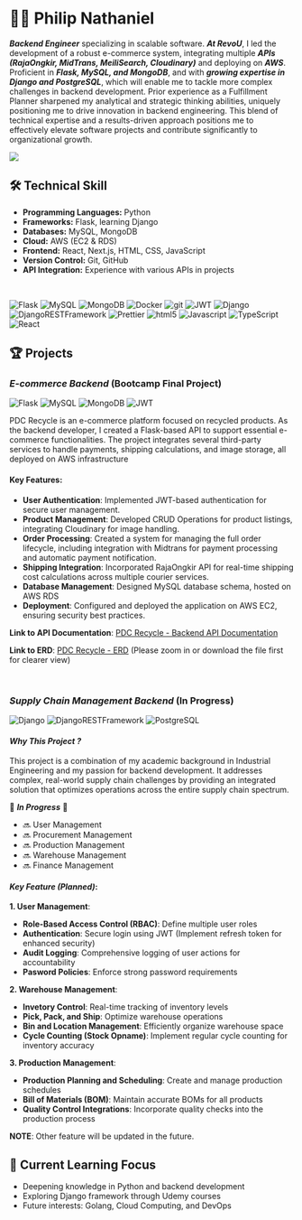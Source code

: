 # 👨‍💻 Philip Nathaniel

**_Backend Engineer_** specializing in scalable software. **_At RevoU_**, I led the development of a robust e-commerce system, integrating multiple **_APIs (RajaOngkir, MidTrans, MeiliSearch, Cloudinary)_** and deploying on **_AWS_**. Proficient in **_Flask, MySQL, and MongoDB_**, and with **_growing expertise in Django and PostgreSQL_**, which will enable me to tackle more complex challenges in backend development. Prior experience as a Fulfillment Planner sharpened my analytical and strategic thinking abilities, uniquely positioning me to drive innovation in backend engineering. This blend of technical expertise and a results-driven approach positions me to effectively elevate software projects and contribute significantly to organizational growth.

<p>
    <a href="https://www.linkedin.com/in/philipnathaniel168/">
        <img src="https://img.shields.io/badge/LinkedIn-0077B5?style=for-the-badge&logo=linkedin&logoColor=white"/>
    </a>
</p>

## 🛠️ Technical Skill

-   **Programming Languages:** Python
-   **Frameworks:** Flask, learning Django
-   **Databases:** MySQL, MongoDB
-   **Cloud:** AWS (EC2 & RDS)
-   **Frontend:** React, Next.js, HTML, CSS, JavaScript
-   **Version Control:** Git, GitHub
-   **API Integration:** Experience with various APIs in projects

<br>

<p>
    <img alt="Flask" src="https://img.shields.io/badge/flask-%23000.svg?style=for-the-badge&logo=flask&logoColor=white"/>
    <img alt="MySQL" src="https://img.shields.io/badge/mysql-4479A1.svg?style=for-the-badge&logo=mysql&logoColor=white"/>
    <img alt="MongoDB" src="https://img.shields.io/badge/-MongoDB-13aa52?style=for-the-badge&logo=mongodb&logoColor=white" />
    <img alt="Docker" src="https://img.shields.io/badge/-Docker-46a2f1?style=for-the-badge&logo=docker&logoColor=white" />
    <img alt="git" src="https://img.shields.io/badge/-Git-F05032?style=for-the-badge&logo=git&logoColor=white" />
    <img alt="JWT" src="https://img.shields.io/badge/JWT-black?style=for-the-badge&logo=JSON%20web%20tokens"/>
    <img alt="Django" src="https://img.shields.io/badge/django-%23092E20.svg?style=for-the-badge&logo=django&logoColor=white">
    <img alt="DjangoRESTFramework" src="https://img.shields.io/badge/DJANGO-REST-ff1709?style=for-the-badge&logo=django&logoColor=white&color=ff1709&labelColor=gray">
    <img alt="Prettier" src="https://img.shields.io/badge/-Prettier-F7B93E?style=for-the-badge&logo=prettier&logoColor=white" />
    <img alt="html5" src="https://img.shields.io/badge/-HTML5-E34F26?style=for-the-badge&logo=html5&logoColor=white" />
    <img alt="Javascript" src="https://img.shields.io/badge/-javascript-f7df1c?style=for-the-badge&logo=javascript&logoColor=black" />
    <img alt="TypeScript" src="https://img.shields.io/badge/-TypeScript-007ACC?style=for-the-badge&logo=typescript&logoColor=white" />
    <img alt="React" src="https://img.shields.io/badge/-React-45b8d8?style=for-the-badge&logo=react&logoColor=white" />
</p>

## 🏆 Projects

### **_E-commerce Backend_** (Bootcamp Final Project)

<p>
    <img alt="Flask" src="https://img.shields.io/badge/flask-%23000.svg?style=flat-square&logo=flask&logoColor=white"/>
    <img alt="MySQL" src="https://img.shields.io/badge/mysql-4479A1.svg?style=flat-square&logo=mysql&logoColor=white"/>
    <img alt="MongoDB" src="https://img.shields.io/badge/-MongoDB-13aa52?style=flat-square&logo=mongodb&logoColor=white" />
    <img alt="JWT" src="https://img.shields.io/badge/JWT-black?style=flat-square&logo=JSON%20web%20tokens"/>
</p>

PDC Recycle is an e-commerce platform focused on recycled products. As the backend developer, I created a Flask-based API to support essential e-commerce functionalities. The project integrates several third-party services to handle payments, shipping calculations, and image storage, all deployed on AWS infrastructure

#### Key Features:

-   **User Authentication**: Implemented JWT-based authentication for secure user management.
-   **Product Management**: Developed CRUD Operations for product listings, integrating Cloudinary for image handling.
-   **Order Processing**: Created a system for managing the full order lifecycle, including integration with Midtrans for payment processing and automatic payment notification.
-   **Shipping Integration**: Incorporated RajaOngkir API for real-time shipping cost calculations across multiple courier services.
-   **Database Management**: Designed MySQL database schema, hosted on AWS RDS
-   **Deployment**: Configured and deployed the application on AWS EC2, ensuring security best practices.

**Link to API Documentation**: [PDC Recycle - Backend API Documentation](http://ec2-3-1-84-20.ap-southeast-1.compute.amazonaws.com/apidocs)

**Link to ERD**: [PDC Recycle - ERD](https://shorturl.at/qprpS) (Please zoom in or download the file first for clearer view)

<br>

### **_Supply Chain Management Backend_** (In Progress)

<p>
    <img alt="Django" src="https://img.shields.io/badge/django-%23092E20.svg?style=flat-square&logo=django&logoColor=white">
    <img alt="DjangoRESTFramework" src="https://img.shields.io/badge/DJANGO-REST-ff1709?style=flat-square&logo=django&logoColor=white&color=ff1709&labelColor=gray">
    <img alt="PostgreSQL" src="https://img.shields.io/badge/PostgreSQL-316192?style=flat-square&logo=postgresql&logoColor=white">
</p>

#### **_Why This Project ?_**

This project is a combination of my academic background in Industrial Engineering and my passion for backend development. It addresses complex, real-world supply chain challenges by providing an integrated solution that optimizes operations across the entire supply chain spectrum.

🚧 **_In Progress_** 🚧

-   🔜 User Management
-   🔜 Procurement Management
-   🔜 Production Management
-   🔜 Warehouse Management
-   🔜 Finance Management

#### **_Key Feature (Planned)_**:

**1. User Management**:

-   **Role-Based Access Control (RBAC)**: Define multiple user roles
-   **Authentication**: Secure login using JWT (Implement refresh token for enhanced security)
-   **Audit Logging**: Comprehensive logging of user actions for accountability
-   **Pasword Policies**: Enforce strong password requirements

**2. Warehouse Management**:

-   **Invetory Control**: Real-time tracking of inventory levels
-   **Pick, Pack, and Ship**: Optimize warehouse operations
-   **Bin and Location Management**: Efficiently organize warehouse space
-   **Cycle Counting (Stock Opname)**: Implement regular cycle counting for inventory accuracy

**3. Production Management**:

-   **Production Planning and Scheduling**: Create and manage production schedules
-   **Bill of Materials (BOM)**: Maintain accurate BOMs for all products
-   **Quality Control Integrations**: Incorporate quality checks into the production process

**NOTE**: Other feature will be updated in the future.

## 🌱 Current Learning Focus

-   Deepening knowledge in Python and backend development
-   Exploring Django framework through Udemy courses
-   Future interests: Golang, Cloud Computing, and DevOps
